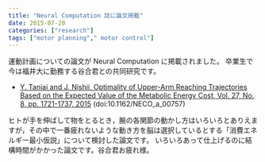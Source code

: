 ```yaml
---
title: "Neural Computation 誌に論文掲載"
date: 2015-07-20
categories: ["research"]
tags: ["motor planning"," motor control"]
---
```


運動計画についての論文が Neural Computation に掲載されました。
卒業生で今は福井大に勤務する谷合君との共同研究です。

- [Y. Taniai and J. Nishii, Optimality of Upper-Arm Reaching Trajectories Based on the Expected Value of the Metabolic Energy Cost, Vol. 27, No. 8, pp. 1721-1737, 2015](http://www.mitpressjournals.org/doi/abs/10.1162/NECO_a_00757#.VdSXsFrtmko)
(doi:10.1162/NECO_a_00757)

ヒトが手を伸ばして物をとるとき，腕の各関節の動かし方はいろいろとありえますが，その中で一番疲れないような動き方を脳は選択しているとする「消費エネルギー最小仮説」について検討した論文です。
いろいろあって仕上げるのに結構時間がかかった論文です。谷合君お疲れ様。
